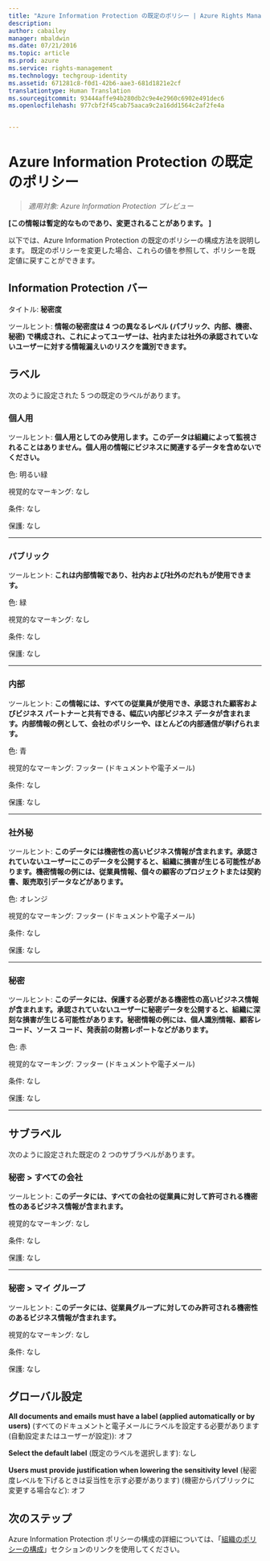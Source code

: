 ```yaml
---
title: "Azure Information Protection の既定のポリシー | Azure Rights Management"
description: 
author: cabailey
manager: mbaldwin
ms.date: 07/21/2016
ms.topic: article
ms.prod: azure
ms.service: rights-management
ms.technology: techgroup-identity
ms.assetid: 671281c8-f0d1-42b6-aae3-681d1821e2cf
translationtype: Human Translation
ms.sourcegitcommit: 93444affe94b280db2c9e4e2960c6902e491dec6
ms.openlocfilehash: 977cbf2f45cab75aaca9c2a16dd1564c2af2fe4a


---
```


# Azure Information Protection の既定のポリシー

>*適用対象: Azure Information Protection プレビュー*

**[この情報は暫定的なものであり、変更されることがあります。 ]**

以下では、Azure Information Protection の既定のポリシーの構成方法を説明します。 既定のポリシーを変更した場合、これらの値を参照して、ポリシーを既定値に戻すことができます。

## Information Protection バー

タイトル: **秘密度**

ツールヒント: **情報の秘密度は 4 つの異なるレベル (パブリック、内部、機密、秘密) で構成され、これによってユーザーは、社内または社外の承認されていないユーザーに対する情報漏えいのリスクを識別できます。**


## ラベル

次のように設定された 5 つの既定のラベルがあります。

### **個人用**

ツールヒント: **個人用としてのみ使用します。このデータは組織によって監視されることはありません。個人用の情報にビジネスに関連するデータを含めないでください。**

色: 明るい緑

視覚的なマーキング: なし

条件: なし

保護: なし

----


### **パブリック**

ツールヒント: **これは内部情報であり、社内および社外のだれもが使用できます。**

色: 緑

視覚的なマーキング: なし

条件: なし

保護: なし

----

### **内部**

ツールヒント: **この情報には、すべての従業員が使用でき、承認された顧客およびビジネス パートナーと共有できる、幅広い内部ビジネス データが含まれます。内部情報の例として、会社のポリシーや、ほとんどの内部通信が挙げられます。**

色: 青

視覚的なマーキング: フッター (ドキュメントや電子メール)

条件: なし

保護: なし

----

### **社外秘**

ツールヒント: **このデータには機密性の高いビジネス情報が含まれます。承認されていないユーザーにこのデータを公開すると、組織に損害が生じる可能性があります。機密情報の例には、従業員情報、個々の顧客のプロジェクトまたは契約書、販売取引データなどがあります。**

色: オレンジ

視覚的なマーキング: フッター (ドキュメントや電子メール)

条件: なし

保護: なし

----

### **秘密**

ツールヒント: **このデータには、保護する必要がある機密性の高いビジネス情報が含まれます。承認されていないユーザーに秘密データを公開すると、組織に深刻な損害が生じる可能性があります。秘密情報の例には、個人識別情報、顧客レコード、ソース コード、発表前の財務レポートなどがあります。**

色: 赤

視覚的なマーキング: フッター (ドキュメントや電子メール)

条件: なし

保護: なし

----


## サブラベル

次のように設定された既定の 2 つのサブラベルがあります。

### 秘密 > **すべての会社**

ツールヒント: **このデータには、すべての会社の従業員に対して許可される機密性のあるビジネス情報が含まれます。**

視覚的なマーキング: なし

条件: なし

保護: なし

----

### 秘密 > **マイ グループ**

ツールヒント: **このデータには、従業員グループに対してのみ許可される機密性のあるビジネス情報が含まれます。**

視覚的なマーキング: なし

条件: なし

保護: なし

## グローバル設定

**All documents and emails must have a label (applied automatically or by users)** (すべてのドキュメントと電子メールにラベルを設定する必要があります (自動設定またはユーザーが設定)): オフ

**Select the default label** (既定のラベルを選択します): なし

**Users must provide justification when lowering the sensitivity level** (秘密度レベルを下げるときは妥当性を示す必要があります) (機密からパブリックに変更する場合など): オフ

## 次のステップ

Azure Information Protection ポリシーの構成の詳細については、「[組織のポリシーの構成](configure-policy.md#configuring-your-organization-s-policy)」セクションのリンクを使用してください。 



<!--HONumber=Jul16_HO5-->


